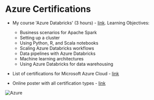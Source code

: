 # Azure Certifications

- My course 'Azure Databricks' (3 hours) - [link](https://www.linkedin.com/learning/azure-spark-databricks-essential-training).  Learning Objectives:
    - Business scenarios for Apache Spark
    - Setting up a cluster
    - Using Python, R, and Scala notebooks
    - Scaling Azure Databricks workflows
    - Data pipelines with Azure Databricks
    - Machine learning architectures
    - Using Azure Databricks for data warehousing

- List of certifications for Microsoft Azure Cloud - [link](https://docs.microsoft.com/en-us/learn/certifications/)
- Online poster with all certification types - [link](https://query.prod.cms.rt.microsoft.com/cms/api/am/binary/RE2PjDI)

![Azure](https://github.com/lynnlangit/learning-cloud/blob/master/Azure/azure.png)
